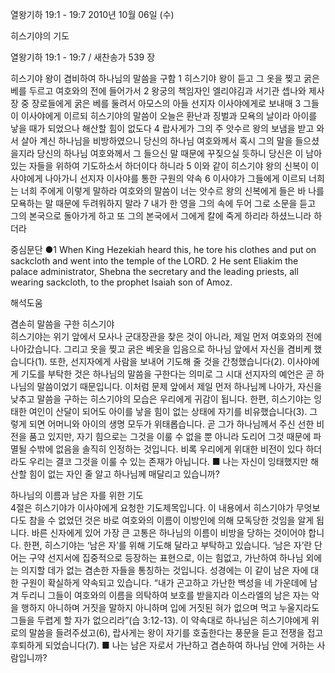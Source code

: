열왕기하 19:1 - 19:7 
2010년 10월 06일 (수)

히스기야의 기도



열왕기하 19:1 - 19:7 / 새찬송가 539 장


히스기야 왕이 겸비하여 하나님의 말씀을 구함
1 히스기야 왕이 듣고 그 옷을 찢고 굵은 베를 두르고 여호와의 전에 들어가서 2 왕궁의 책임자인 엘리야김과 서기관 셉나와 제사장 중 장로들에게 굵은 베를 둘려서 아모스의 아들 선지자 이사야에게로 보내매 3 그들이 이사야에게 이르되 히스기야의 말씀이 오늘은 환난과 징벌과 모욕의 날이라 아이를 낳을 때가 되었으나 해산할 힘이 없도다 4 랍사게가 그의 주 앗수르 왕의 보냄을 받고 와서 살아 계신 하나님을 비방하였으니 당신의 하나님 여호와께서 혹시 그의 말을 들으셨을지라 당신의 하나님 여호와께서 그 들으신 말 때문에 꾸짖으실 듯하니 당신은 이 남아 있는 자들을 위하여 기도하소서 하더이다 하니라 5 이와 같이 히스기야 왕의 신복이 이사야에게 나아가니 
선지자 이사야를 통한 구원의 약속
6 이사야가 그들에게 이르되 너희는 너희 주에게 이렇게 말하라 여호와의 말씀이 너는 앗수르 왕의 신복에게 들은 바 나를 모욕하는 말 때문에 두려워하지 말라 7 내가 한 영을 그의 속에 두어 그로 소문을 듣고 그의 본국으로 돌아가게 하고 또 그의 본국에서 그에게 칼에 죽게 하리라 하셨느니라 하더라

중심문단 ●1 When King Hezekiah heard this, he tore his clothes and put on sackcloth and went into the temple of the LORD. 2 He sent Eliakim the palace administrator, Shebna the secretary and the leading priests, all wearing sackcloth, to the prophet Isaiah son of Amoz.

해석도움





겸손히 말씀을 구한 히스기야  
히스기야는 위기 앞에서 모사나 군대장관을 찾은 것이 아니라, 제일 먼저 여호와의 전에 나아갔습니다. 그리고 옷을 찢고 굵은 베옷을 입음으로 하나님 앞에서 자신을 겸비케 했습니다(1). 또한, 선지자에게 사람을 보내어 기도해 줄 것을 간청했습니다(2). 이사야에게 기도를 부탁한 것은 하나님의 말씀을 구한다는 의미로 그 시대 선지자의 예언은 곧 하나님의 말씀이었기 때문입니다. 이처럼 문제 앞에서 제일 먼저 하나님께 나아가, 자신을 낮추고 말씀을 구하는 히스기야의 모습은 우리에게 귀감이 됩니다. 한편, 히스기야는 잉태한 여인이 산달이 되어도 아이를 낳을 힘이 없는 상태에 자기를 비유했습니다(3). 그렇게 되면 어머니와 아이의 생명 모두가 위태롭습니다. 곧 그가 하나님께서 주신 선한 비전을 품고 있지만, 자기 힘으로는 그것을 이룰 수 없을 뿐 아니라 도리어 그것 때문에 파멸될 수밖에 없음을 솔직히 인정하는 것입니다. 비록 우리에게 위대한 비전이 있다 하더라도 우리는 결코 그것을 이룰 수 있는 존재가 아닙니다. 
■ 나는 자신이 잉태했지만 해산할 힘이 없는 자인 줄 알고 하나님께 매달리고 있습니까?

하나님의 이름과 남은 자를 위한 기도  
4절은 히스기야가 이사야에게 요청한 기도제목입니다. 이 내용에서 히스기야가 무엇보다도 참을 수 없었던 것은 바로 여호와의 이름이 이방인에 의해 모독당한 것임을 알게 됩니다. 바른 신자에게 있어 가장 큰 고통은 하나님의 이름이 비방을 당하는 것이어야 합니다. 한편, 히스기야는 ‘남은 자’를 위해 기도해 달라고 부탁하고 있습니다. ‘남은 자’란 단어는 구약 선지서에 집중적으로 등장하는 표현으로, 이는 힘없고, 가난하여 하나님 외에는 의지할 데가 없는 겸손한 자들을 통칭하는 것입니다. 성경에는 이 같이 남은 자에 대한 구원이 확실하게 약속되고 있습니다. “내가 곤고하고 가난한 백성을 네 가운데에 남겨 두리니 그들이 여호와의 이름을 의탁하여 보호를 받을지라 이스라엘의 남은 자는 악을 행하지 아니하며 거짓을 말하지 아니하며 입에 거짓된 혀가 없으며 먹고 누울지라도 그들을 두렵게 할 자가 없으리라”(습 3:12-13). 이 약속대로 하나님은 히스기야에게 위로의 말씀을 들려주셨고(6), 랍사게는 왕이 자기를 호출한다는 풍문을 듣고 전쟁을 접고 후퇴하게 되었습니다(7). 
■ 나는 남은 자로서 가난하고 겸손하여 하나님 안에 거하는 사람입니까?